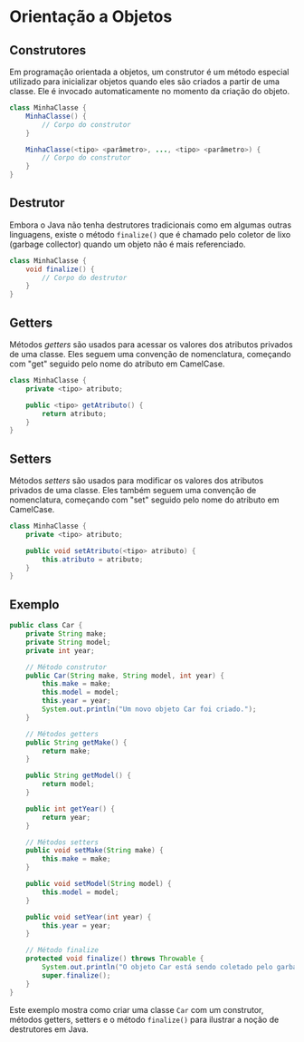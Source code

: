 # Orientação a Objetos

## Construtores

Em programação orientada a objetos, um construtor é um método especial utilizado para inicializar objetos quando eles são criados a partir de uma classe. Ele é invocado automaticamente no momento da criação do objeto.

```java
class MinhaClasse {
    MinhaClasse() {
        // Corpo do construtor
    }

    MinhaClasse(<tipo> <parâmetro>, ..., <tipo> <parâmetro>) {
        // Corpo do construtor
    }
}
```

## Destrutor

Embora o Java não tenha destrutores tradicionais como em algumas outras linguagens, existe o método `finalize()` que é chamado pelo coletor de lixo (garbage collector) quando um objeto não é mais referenciado.

```java
class MinhaClasse {
    void finalize() {
        // Corpo do destrutor
    }
}
```

## Getters

Métodos *getters* são usados para acessar os valores dos atributos privados de uma classe. Eles seguem uma convenção de nomenclatura, começando com "get" seguido pelo nome do atributo em CamelCase.

```java
class MinhaClasse {
    private <tipo> atributo;

    public <tipo> getAtributo() {
        return atributo;
    }
}
```

## Setters

Métodos *setters* são usados para modificar os valores dos atributos privados de uma classe. Eles também seguem uma convenção de nomenclatura, começando com "set" seguido pelo nome do atributo em CamelCase.

```java
class MinhaClasse {
    private <tipo> atributo;

    public void setAtributo(<tipo> atributo) {
        this.atributo = atributo;
    }
}
```

## Exemplo

```java
public class Car {
    private String make;
    private String model;
    private int year;

    // Método construtor
    public Car(String make, String model, int year) {
        this.make = make;
        this.model = model;
        this.year = year;
        System.out.println("Um novo objeto Car foi criado.");
    }

    // Métodos getters
    public String getMake() {
        return make;
    }

    public String getModel() {
        return model;
    }

    public int getYear() {
        return year;
    }

    // Métodos setters
    public void setMake(String make) {
        this.make = make;
    }

    public void setModel(String model) {
        this.model = model;
    }

    public void setYear(int year) {
        this.year = year;
    }

    // Método finalize
    protected void finalize() throws Throwable {
        System.out.println("O objeto Car está sendo coletado pelo garbage collector.");
        super.finalize();
    }
}
```

Este exemplo mostra como criar uma classe `Car` com um construtor, métodos getters, setters e o método `finalize()` para ilustrar a noção de destrutores em Java.